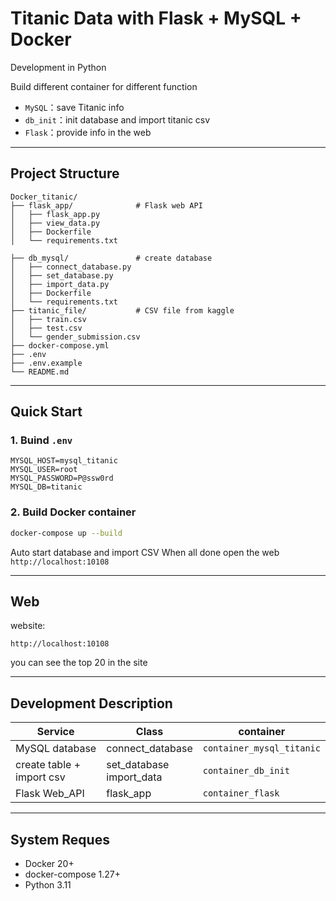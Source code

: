 #  Titanic Data with Flask + MySQL + Docker

Development in Python 

Build different container for different function
-  `MySQL`：save Titanic info
-  `db_init`：init database and import titanic csv
-  `Flask`：provide info in the web

---

## Project Structure

```
Docker_titanic/
├── flask_app/              # Flask web API
│   ├── flask_app.py
│   ├── view_data.py
│   ├── Dockerfile
│   └── requirements.txt

├── db_mysql/               # create database
│   ├── connect_database.py
│   ├── set_database.py
│   ├── import_data.py
│   ├── Dockerfile
│   └── requirements.txt
├── titanic_file/           # CSV file from kaggle
│   ├── train.csv
│   ├── test.csv
│   └── gender_submission.csv
├── docker-compose.yml
├── .env
├── .env.example
└── README.md
```

---

## Quick Start 

### 1️. Buind `.env` 

```
MYSQL_HOST=mysql_titanic
MYSQL_USER=root
MYSQL_PASSWORD=P@ssw0rd
MYSQL_DB=titanic
```

### 2. Build Docker container

```bash
docker-compose up --build
```
Auto start database and import CSV 
When all done open the web `http://localhost:10108`

---

## Web

website:
```
http://localhost:10108
```
you can see the top 20 in the site

---

## Development Description

| Service | Class| container |
|------|------|----------|
| MySQL database | connect_database | `container_mysql_titanic` |
| create table + import csv| set_database <br> import_data | `container_db_init` |
| Flask Web_API |flask_app| `container_flask` |

---

## System Reques

- Docker 20+
- docker-compose 1.27+
- Python 3.11




